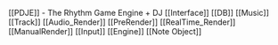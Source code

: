 [[PDJE]] - The Rhythm Game Engine + DJ 
	[[Interface]]
		[[DB]]
			[[Music]]
			 [[Track]]
		[[Audio_Render]]
			[[PreRender]]
			[[RealTime_Render]]
			[[ManualRender]]
		[[Input]]
		[[Engine]]
			[[Note Object]]
			
		
